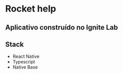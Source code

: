 # Rocket help 
## Aplicativo construído no Ignite Lab

## Stack
- React Native
- Typescript
- Native Base